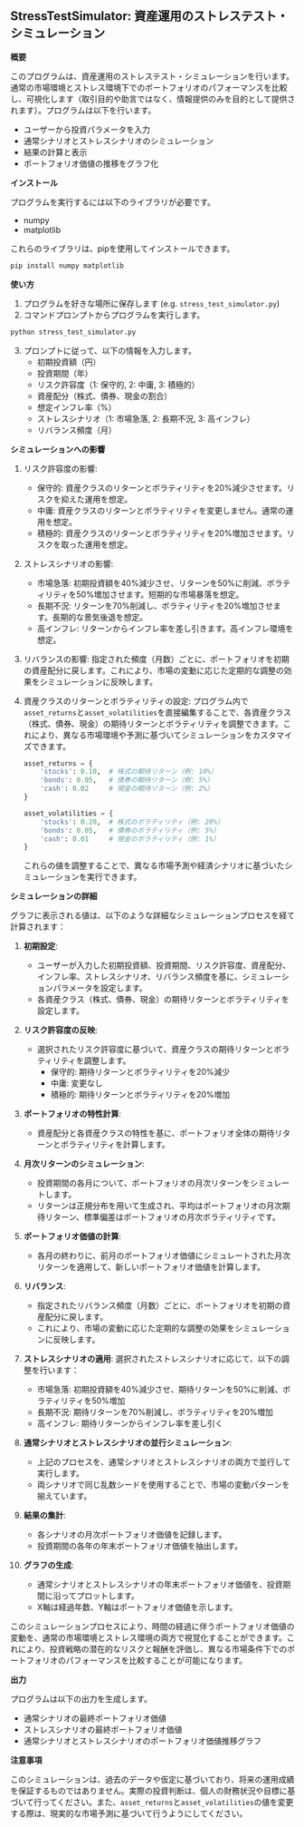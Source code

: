 ## StressTestSimulator: 資産運用のストレステスト・シミュレーション

**概要**

このプログラムは、資産運用のストレステスト・シミュレーションを行います。通常の市場環境とストレス環境下でのポートフォリオのパフォーマンスを比較し、可視化します（取引目的や助言ではなく、情報提供のみを目的として提供されます）。プログラムは以下を行います。

* ユーザーから投資パラメータを入力
* 通常シナリオとストレスシナリオのシミュレーション
* 結果の計算と表示
* ポートフォリオ価値の推移をグラフ化

**インストール**

プログラムを実行するには以下のライブラリが必要です。

* numpy
* matplotlib

これらのライブラリは、pipを使用してインストールできます。

```bash
pip install numpy matplotlib
```

**使い方**

1. プログラムを好きな場所に保存します (e.g. `stress_test_simulator.py`)
2. コマンドプロンプトからプログラムを実行します。

```bash
python stress_test_simulator.py
```

3. プロンプトに従って、以下の情報を入力します。
   - 初期投資額（円）
   - 投資期間（年）
   - リスク許容度（1: 保守的, 2: 中庸, 3: 積極的）
   - 資産配分（株式、債券、現金の割合）
   - 想定インフレ率（%）
   - ストレスシナリオ（1: 市場急落, 2: 長期不況, 3: 高インフレ）
   - リバランス頻度（月）

**シミュレーションへの影響**

1. リスク許容度の影響:
   - 保守的: 資産クラスのリターンとボラティリティを20%減少させます。リスクを抑えた運用を想定。
   - 中庸: 資産クラスのリターンとボラティリティを変更しません。通常の運用を想定。
   - 積極的: 資産クラスのリターンとボラティリティを20%増加させます。リスクを取った運用を想定。

2. ストレスシナリオの影響:
   - 市場急落: 初期投資額を40%減少させ、リターンを50%に削減、ボラティリティを50%増加させます。短期的な市場暴落を想定。
   - 長期不況: リターンを70%削減し、ボラティリティを20%増加させます。長期的な景気後退を想定。
   - 高インフレ: リターンからインフレ率を差し引きます。高インフレ環境を想定。

3. リバランスの影響:
   指定された頻度（月数）ごとに、ポートフォリオを初期の資産配分に戻します。これにより、市場の変動に応じた定期的な調整の効果をシミュレーションに反映します。

4. 資産クラスのリターンとボラティリティの設定:
   プログラム内で`asset_returns`と`asset_volatilities`を直接編集することで、各資産クラス（株式、債券、現金）の期待リターンとボラティリティを調整できます。これにより、異なる市場環境や予測に基づいてシミュレーションをカスタマイズできます。

   ```python
   asset_returns = {
       'stocks': 0.10,  # 株式の期待リターン（例: 10%）
       'bonds': 0.05,   # 債券の期待リターン（例: 5%）
       'cash': 0.02     # 現金の期待リターン（例: 2%）
   }
   
   asset_volatilities = {
       'stocks': 0.20,  # 株式のボラティリティ（例: 20%）
       'bonds': 0.05,   # 債券のボラティリティ（例: 5%）
       'cash': 0.01     # 現金のボラティリティ（例: 1%）
   }
   ```

   これらの値を調整することで、異なる市場予測や経済シナリオに基づいたシミュレーションを実行できます。

**シミュレーションの詳細**

グラフに表示される値は、以下のような詳細なシミュレーションプロセスを経て計算されます：

1. **初期設定**:
   - ユーザーが入力した初期投資額、投資期間、リスク許容度、資産配分、インフレ率、ストレスシナリオ、リバランス頻度を基に、シミュレーションパラメータを設定します。
   - 各資産クラス（株式、債券、現金）の期待リターンとボラティリティを設定します。

2. **リスク許容度の反映**:
   - 選択されたリスク許容度に基づいて、資産クラスの期待リターンとボラティリティを調整します。
     - 保守的: 期待リターンとボラティリティを20%減少
     - 中庸: 変更なし
     - 積極的: 期待リターンとボラティリティを20%増加

3. **ポートフォリオの特性計算**:
   - 資産配分と各資産クラスの特性を基に、ポートフォリオ全体の期待リターンとボラティリティを計算します。

4. **月次リターンのシミュレーション**:
   - 投資期間の各月について、ポートフォリオの月次リターンをシミュレートします。
   - リターンは正規分布を用いて生成され、平均はポートフォリオの月次期待リターン、標準偏差はポートフォリオの月次ボラティリティです。

5. **ポートフォリオ価値の計算**:
   - 各月の終わりに、前月のポートフォリオ価値にシミュレートされた月次リターンを適用して、新しいポートフォリオ価値を計算します。

6. **リバランス**:
   - 指定されたリバランス頻度（月数）ごとに、ポートフォリオを初期の資産配分に戻します。
   - これにより、市場の変動に応じた定期的な調整の効果をシミュレーションに反映します。

7. **ストレスシナリオの適用**:
   選択されたストレスシナリオに応じて、以下の調整を行います：
   - 市場急落: 初期投資額を40%減少させ、期待リターンを50%に削減、ボラティリティを50%増加
   - 長期不況: 期待リターンを70%削減し、ボラティリティを20%増加
   - 高インフレ: 期待リターンからインフレ率を差し引く

8. **通常シナリオとストレスシナリオの並行シミュレーション**:
   - 上記のプロセスを、通常シナリオとストレスシナリオの両方で並行して実行します。
   - 両シナリオで同じ乱数シードを使用することで、市場の変動パターンを揃えています。

9. **結果の集計**:
   - 各シナリオの月次ポートフォリオ価値を記録します。
   - 投資期間の各年の年末ポートフォリオ価値を抽出します。

10. **グラフの生成**:
    - 通常シナリオとストレスシナリオの年末ポートフォリオ価値を、投資期間に沿ってプロットします。
    - X軸は経過年数、Y軸はポートフォリオ価値を示します。

このシミュレーションプロセスにより、時間の経過に伴うポートフォリオ価値の変動を、通常の市場環境とストレス環境の両方で視覚化することができます。これにより、投資戦略の潜在的なリスクと報酬を評価し、異なる市場条件下でのポートフォリオのパフォーマンスを比較することが可能になります。

**出力**

プログラムは以下の出力を生成します。

* 通常シナリオの最終ポートフォリオ価値
* ストレスシナリオの最終ポートフォリオ価値
* 通常シナリオとストレスシナリオのポートフォリオ価値推移グラフ

**注意事項**

このシミュレーションは、過去のデータや仮定に基づいており、将来の運用成績を保証するものではありません。実際の投資判断は、個人の財務状況や目標に基づいて行ってください。また、`asset_returns`と`asset_volatilities`の値を変更する際は、現実的な市場予測に基づいて行うようにしてください。